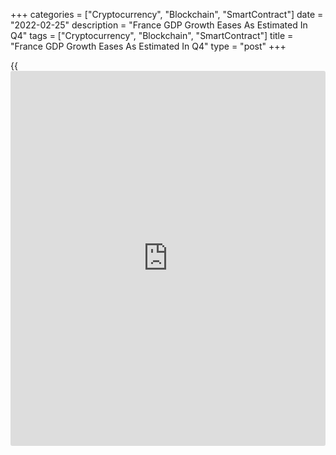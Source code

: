 +++
categories = ["Cryptocurrency", "Blockchain", "SmartContract"]
date = "2022-02-25"
description = "France GDP Growth Eases As Estimated In Q4"
tags = ["Cryptocurrency", "Blockchain", "SmartContract"]
title = "France GDP Growth Eases As Estimated In Q4"
type = "post"
+++

{{<iframe id="large-banner" src="https://www.bounty.group/#slide=11.0" width="100%" height="600" scrolling="no" style="border: 0px solid rgb(216, 221, 230); border-radius: 3px;">}}

France's economic growth eased as initially estimated in the fourth
quarter, revised data from the statistical office Insee revealed on
Friday.

Gross domestic product grew 0.7 percent sequentially, slower than the
3.1 percent growth posted in the third quarter. The rate came in line
with the estimate published on January 28.

GDP exceeded the pre-crisis level by 0.9 percent in the fourth quarter.

On the expenditure-side, household spending and government expenditure
rose 0.5 percent and 0.3 percent, respectively. Gross fixed capital
formation was up 0.6 percent.

Exports were up 3.1 percent and imports gained 3.9 percent in the fourth
quarter. Thus, the contribution of foreign trade to the GDP's growth was
slightly negative, by -0.3 points.

Finally, the inventory changes made a positive contribution of 0.5
points to growth.  
  
On average over 2021, the economic activity rebounded strongly by 7.0
percent after contracting 8.0 percent in 2020.

Another report from Insee showed that household spending decreased 1.5
percent in January due to a 2.3 percent fall in manufactured goods
consumption and the 1.2 percent decrease in food consumption.

Economists had forecast household consumption to fall 0.5 percent after
a nil growth in December.

In a separate communiqué, the statistical office said retail sales
volume except that of motor vehicles and motorcycles is set to fall 0.9
percent in January.

In December, the volume of sales in trade decreased 1.2 percent,
following a 1.4 percent growth in November.

From November to January, retail sales are estimated to grow 9.2 percent
from the last year, with a base effect due to the second lockdown.

For comments and feedback [contact](https://www.playgroundfx.com/contact/): editorial@rtt[news](https://www.letsplayfx.com/blog/forex-news-website/).com

[Economic News][1]

 **What parts of the world are seeing the best (and worst) economic
performances lately? Click[here][2] to check out our [Econ Scorecard][2]
and find out! See up-to-the-moment [ranking](https://www.playgroundfx.com/blog/crypto-exchange-ranking/)s for the best and worst
performers in [GDP][3], [unemployment rate][4], [inflation][5] and much
more.**

   1. www.rtt[news](https://www.letsplayfx.com/blog/forex-news-website/).com/Content/EconomicNews.aspx
   2. www.rtt[news](https://www.letsplayfx.com/blog/forex-news-website/).com/economic-scorecard/world-rank/retail-sales/highest-performance.aspx
   3. www.rtt[news](https://www.letsplayfx.com/blog/forex-news-website/).com/economic-scorecard/world-rank/GDP/highest-performance.aspx
   4. www.rtt[news](https://www.letsplayfx.com/blog/forex-news-website/).com/economic-scorecard/world-rank/unemployment-rate/lowest-performance.aspx
   5. www.rtt[news](https://www.letsplayfx.com/blog/forex-news-website/).com/economic-scorecard/world-rank/CPI/highest-performance.aspx